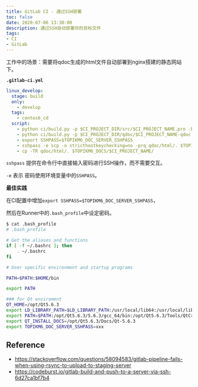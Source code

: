 ```yaml
---
title: GitLab CI - 通过SSH部署
toc: false
date: 2020-07-06 13:30:00
description: 通过SSH自动部署你的目标文件
tags:
- CI
- GitLab
---
```


工作中的场景：需要将qdoc生成的html文件自动部署到nginx搭建的静态网站下。

**`.gitlab-ci.yml`**

```yaml
linux_develop:
  stage: build
  only:
    - develop
  tags:
    - centos6_cd
  script:
    - python ci/build.py -p $CI_PROJECT_DIR/src/$CI_PROJECT_NAME.pro -b $CI_PROJECT_DIR/build/$CI_COMMIT_REF_NAME/$CI_JOB_NAME -m release
    - python ci/build.py -p $CI_PROJECT_DIR/qdoc/$CI_PROJECT_NAME-qdoc.pro -b $CI_PROJECT_DIR/build/$CI_COMMIT_REF_NAME/$CI_JOB_NAME -m release
    - export SSHPASS=$TOPIKM6_DOC_SERVER_SSHPASS
    - sshpass -e scp -o stricthostkeychecking=no -prq qdoc/html/. $TOPIKM6_DOC_SERVER:/data/docker_data/topikm6doc/html/$CI_PROJECT_NAME/
    - cp -TR qdoc/html/. $TOPIKM6_DOCS/$CI_PROJECT_NAME/
```

`sshpass` 提供在命令行中直接输入密码进行SSH操作，而不需要交互。

`-e` 表示 密码使用环境变量中的`SSHPASS`。

**最佳实践**

在CI配置中增加`export SSHPASS=$TOPIKM6_DOC_SERVER_SSHPASS`，

然后在Runner中的`.bash_profile`中设定密码。

```bash
$ cat .bash_profile 
# .bash_profile

# Get the aliases and functions
if [ -f ~/.bashrc ]; then
	. ~/.bashrc
fi

# User specific environment and startup programs

PATH=$PATH:$HOME/bin

export PATH

### for Qt enviroment
QT_HOME=/opt/Qt5.6.3
export LD_LIBRARY_PATH=$LD_LIBRARY_PATH:/usr/local/lib64:/usr/local/lib
export PATH=$PATH:/opt/Qt5.6.3/5.6.3/gcc_64/bin:/opt/Qt5.6.3/Tools/QtCreator/bin
export QT_INSTALL_DOCS=/opt/Qt5.6.3/Docs/Qt-5.6.3
export TOPIKM6_DOC_SERVER_SSHPASS=xxx
```

## Reference

- https://stackoverflow.com/questions/58094583/gitlab-pipeline-fails-when-using-rsync-to-upload-to-staging-server
- https://codeburst.io/gitlab-build-and-push-to-a-server-via-ssh-6d27ca1bf7b4